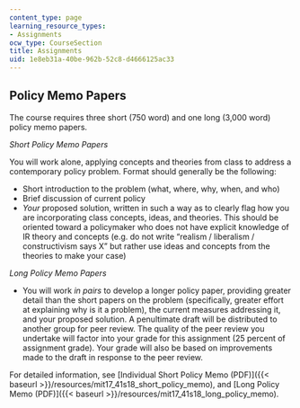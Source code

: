 ```yaml
---
content_type: page
learning_resource_types:
- Assignments
ocw_type: CourseSection
title: Assignments
uid: 1e8eb31a-40be-962b-52c8-d4666125ac33
---
```


Policy Memo Papers 
-------------------

The course requires three short (750 word) and one long (3,000 word) policy memo papers.

_Short Policy Memo Papers_

You will work alone, applying concepts and theories from class to address a contemporary policy problem. Format should generally be the following:

*   Short introduction to the problem (what, where, why, when, and who)
*   Brief discussion of current policy
*   _Your_ proposed solution, written in such a way as to clearly flag how you are incorporating class concepts, ideas, and theories. This should be oriented toward a policymaker who does not have explicit knowledge of IR theory and concepts (e.g. do not write “realism / liberalism / constructivism says X” but rather use ideas and concepts from the theories to make your case)

_Long Policy Memo Papers_

*   You will work _in pairs_ to develop a longer policy paper, providing greater detail than the short papers on the problem (specifically, greater effort at explaining why is it a problem), the current measures addressing it, and your proposed solution. A penultimate draft will be distributed to another group for peer review. The quality of the peer review you undertake will factor into your grade for this assignment (25 percent of assignment grade). Your grade will also be based on improvements made to the draft in response to the peer review.

For detailed information, see [Individual Short Policy Memo (PDF)]({{< baseurl >}}/resources/mit17_41s18_short_policy_memo), and [Long Policy Memo (PDF)]({{< baseurl >}}/resources/mit17_41s18_long_policy_memo).